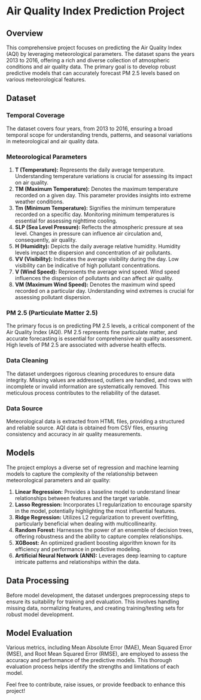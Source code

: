 # Air Quality Index Prediction Project

## Overview

This comprehensive project focuses on predicting the Air Quality Index (AQI) by leveraging meteorological parameters. The dataset spans the years 2013 to 2016, offering a rich and diverse collection of atmospheric conditions and air quality data. The primary goal is to develop robust predictive models that can accurately forecast PM 2.5 levels based on various meteorological features.

## Dataset

### Temporal Coverage

The dataset covers four years, from 2013 to 2016, ensuring a broad temporal scope for understanding trends, patterns, and seasonal variations in meteorological and air quality data.

### Meteorological Parameters

1. **T (Temperature):** Represents the daily average temperature. Understanding temperature variations is crucial for assessing its impact on air quality.
2. **TM (Maximum Temperature):** Denotes the maximum temperature recorded on a given day. This parameter provides insights into extreme weather conditions.
3. **Tm (Minimum Temperature):** Signifies the minimum temperature recorded on a specific day. Monitoring minimum temperatures is essential for assessing nighttime cooling.
4. **SLP (Sea Level Pressure):** Reflects the atmospheric pressure at sea level. Changes in pressure can influence air circulation and, consequently, air quality.
5. **H (Humidity):** Depicts the daily average relative humidity. Humidity levels impact the dispersion and concentration of air pollutants.
6. **VV (Visibility):** Indicates the average visibility during the day. Low visibility can be indicative of high pollutant concentrations.
7. **V (Wind Speed):** Represents the average wind speed. Wind speed influences the dispersion of pollutants and can affect air quality.
8. **VM (Maximum Wind Speed):** Denotes the maximum wind speed recorded on a particular day. Understanding wind extremes is crucial for assessing pollutant dispersion.

### PM 2.5 (Particulate Matter 2.5)

The primary focus is on predicting PM 2.5 levels, a critical component of the Air Quality Index (AQI). PM 2.5 represents fine particulate matter, and accurate forecasting is essential for comprehensive air quality assessment. High levels of PM 2.5 are associated with adverse health effects.

### Data Cleaning

The dataset undergoes rigorous cleaning procedures to ensure data integrity. Missing values are addressed, outliers are handled, and rows with incomplete or invalid information are systematically removed. This meticulous process contributes to the reliability of the dataset.

### Data Source

Meteorological data is extracted from HTML files, providing a structured and reliable source. AQI data is obtained from CSV files, ensuring consistency and accuracy in air quality measurements.

## Models

The project employs a diverse set of regression and machine learning models to capture the complexity of the relationship between meteorological parameters and air quality:

1. **Linear Regression:** Provides a baseline model to understand linear relationships between features and the target variable.
2. **Lasso Regression:** Incorporates L1 regularization to encourage sparsity in the model, potentially highlighting the most influential features.
3. **Ridge Regression:** Utilizes L2 regularization to prevent overfitting, particularly beneficial when dealing with multicollinearity.
4. **Random Forest:** Harnesses the power of an ensemble of decision trees, offering robustness and the ability to capture complex relationships.
5. **XGBoost:** An optimized gradient boosting algorithm known for its efficiency and performance in predictive modeling.
6. **Artificial Neural Network (ANN):** Leverages deep learning to capture intricate patterns and relationships within the data.

## Data Processing

Before model development, the dataset undergoes preprocessing steps to ensure its suitability for training and evaluation. This involves handling missing data, normalizing features, and creating training/testing sets for robust model development.

## Model Evaluation

Various metrics, including Mean Absolute Error (MAE), Mean Squared Error (MSE), and Root Mean Squared Error (RMSE), are employed to assess the accuracy and performance of the predictive models. This thorough evaluation process helps identify the strengths and limitations of each model.

Feel free to contribute, raise issues, or provide feedback to enhance this project!
